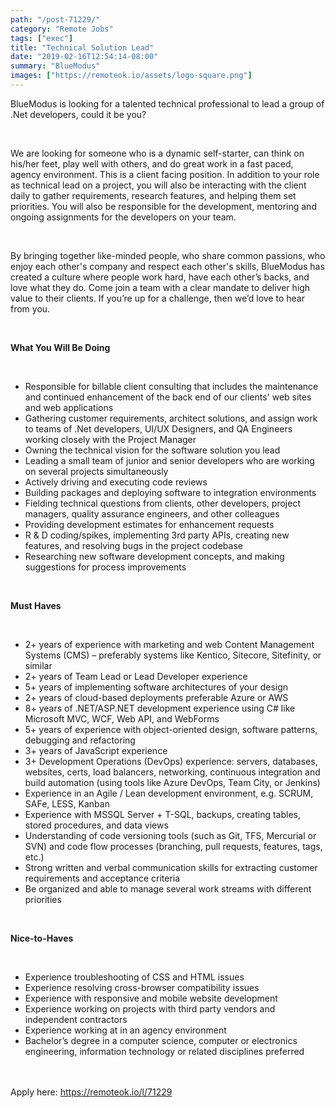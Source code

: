 ```yaml
---
path: "/post-71229/"
category: "Remote Jobs"
tags: ["exec"]
title: "Technical Solution Lead"
date: "2019-02-16T12:54:14-08:00"
summary: "BlueModus"
images: ["https://remoteok.io/assets/logo-square.png"]
---
```


<p>BlueModus is looking for a talented technical professional to lead a group of .Net developers, could it be you?</p><br /><p>We are looking for someone who is a dynamic self-starter, can think on his/her feet, play well with others, and do great work in a fast paced, agency environment. This is a client facing position. In addition to your role as technical lead on a project, you will also be interacting with the client daily to gather requirements, research features, and helping them set priorities. You will also be responsible for the development, mentoring and ongoing assignments for the developers on your team.</p><br /><p>By bringing together like-minded people, who share common passions, who enjoy each other's company and respect each other's skills, BlueModus has created a culture where people work hard, have each other&rsquo;s backs, and love what they do. Come join a team with a clear mandate to deliver high value to their clients. If you&rsquo;re up for a challenge, then we&rsquo;d love to hear from you.</p><br /><p><strong>What You Will Be Doing</strong></p><br /><ul><li>Responsible for billable client consulting that includes the maintenance and continued enhancement of the back end of our clients' web sites and web applications</li><li>Gathering customer requirements, architect solutions, and assign work to teams of .Net developers, UI/UX Designers, and QA Engineers working closely with the Project Manager</li><li>Owning the technical vision for the software solution you lead</li><li>Leading a small team of junior and senior developers who are working on several projects simultaneously</li><li>Actively driving and executing code reviews</li><li>Building packages and deploying software to integration environments</li><li>Fielding technical questions from clients, other developers, project managers, quality assurance engineers, and other colleagues</li><li>Providing development estimates for enhancement requests</li><li>R &amp; D coding/spikes, implementing 3rd party APIs, creating new features, and resolving bugs in the project codebase</li><li>Researching new software development concepts, and making suggestions for process improvements</li></ul><br /><p><strong>Must Haves</strong></p><br /><ul><li>2+ years of experience with marketing and web Content Management Systems (CMS) &ndash; preferably systems like Kentico, Sitecore, Sitefinity, or similar</li><li>2+ years of Team Lead or Lead Developer experience</li><li>5+ years of implementing software architectures of your design</li><li>2+ years of cloud-based deployments preferable Azure or AWS</li><li>8+ years of .NET/ASP.NET development experience using C# like Microsoft MVC, WCF, Web API, and WebForms</li><li>5+ years of experience with object-oriented design, software patterns, debugging and refactoring</li><li>3+ years of JavaScript experience</li><li>3+ Development Operations (DevOps) experience: servers, databases, websites, certs, load balancers, networking, continuous integration and build automation (using tools like Azure DevOps, Team City, or Jenkins)</li><li>Experience in an Agile / Lean development environment, e.g. SCRUM, SAFe, LESS, Kanban</li><li>Experience with MSSQL Server + T-SQL, backups, creating tables, stored procedures, and data views</li><li>Understanding of code versioning tools (such as Git, TFS, Mercurial or SVN) and code flow processes (branching, pull requests, features, tags, etc.)</li><li>Strong written and verbal communication skills for extracting customer requirements and acceptance criteria</li><li>Be organized and able to manage several work streams with different priorities</li></ul><br /><p><strong>Nice-to-Haves</strong></p><br /><ul><li>Experience troubleshooting of CSS and HTML issues</li><li>Experience resolving cross-browser compatibility issues</li><li>Experience with responsive and mobile website development</li><li>Experience working on projects with third party vendors and independent contractors</li><li>Experience working at in an agency environment</li><li>Bachelor&rsquo;s degree in a computer science, computer or electronics engineering, information technology or related disciplines preferred</li></ul>

<br/>
<br/>
Apply here: <A HREF="https://remoteok.io/l/71229">https://remoteok.io/l/71229</A>
